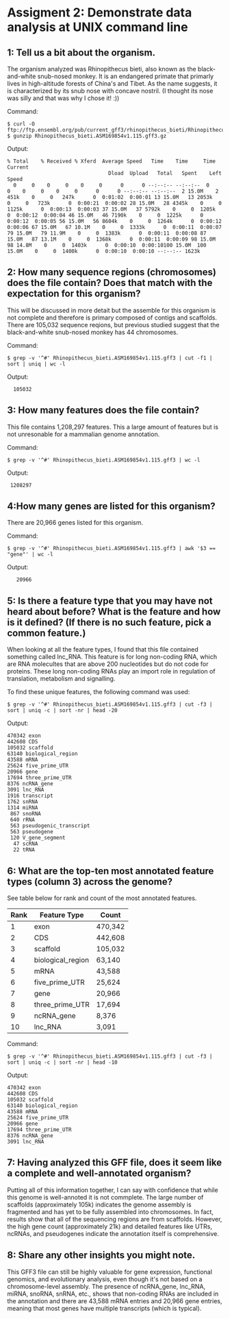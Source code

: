 # Assigment 2: Demonstrate data analysis at UNIX command line

## 1: Tell us a bit about the organism.
The organism analyzed was Rhinopithecus bieti, also known as the black-and-white snub-nosed monkey. It is an endangered primate that primarly lives in high-altitude forests of China's and Tibet. As the name suggests, it is characterized by its snub nose with concave nostril. (I thought its nose was silly and that was why I chose it! :))

Command:
```
$ curl -O ftp://ftp.ensembl.org/pub/current_gff3/rhinopithecus_bieti/Rhinopithecus_bieti.ASM169854v1.115.gff3.gz
$ gunzip Rhinopithecus_bieti.ASM169854v1.115.gff3.gz
```
Output:
```
% Total    % Received % Xferd  Average Speed   Time    Time     Time  Current
                                 Dload  Upload   Total   Spent    Left  Speed
  0     0    0     0    0     0      0      0 --:--:-- --:--:--  0     0    0     0    0     0      0      0 --:--:-- --:--:--  2 15.0M    2  451k    0     0   247k      0  0:01:02  0:00:01 13 15.0M   13 2053k    0     0   723k      0  0:00:21  0:00:02 28 15.0M   28 4345k    0     0  1125k      0  0:00:13  0:00:03 37 15.0M   37 5792k    0     0  1205k      0  0:00:12  0:00:04 46 15.0M   46 7190k    0     0  1225k      0  0:00:12  0:00:05 56 15.0M   56 8604k    0     0  1264k      0  0:00:12  0:00:06 67 15.0M   67 10.1M    0     0  1333k      0  0:00:11  0:00:07 79 15.0M   79 11.9M    0     0  1383k      0  0:00:11  0:00:08 87 15.0M   87 13.1M    0     0  1368k      0  0:00:11  0:00:09 98 15.0M   98 14.8M    0     0  1403k      0  0:00:10  0:00:10100 15.0M  100 15.0M    0     0  1400k      0  0:00:10  0:00:10 --:--:-- 1623k
```

## 2: How many sequence regions (chromosomes) does the file contain? Does that match with the expectation for this organism?
This will be discussed in more detait but the assemble for this organism is not complete and therefore is primary composed of contigs and scaffolds. There are 105,032 sequence reqions, but previous studied suggest that the black-and-white snub-nosed monkey has 44 chromosomes. 

Command:
```
$ grep -v '^#' Rhinopithecus_bieti.ASM169854v1.115.gff3 | cut -f1 | sort | uniq | wc -l
```
Output:
```
  105032
```

## 3: How many features does the file contain?
This file contains 1,208,297 features. This a large amount of features but is not unresonable for a mammalian genome annotation. 

Command:
```
$ grep -v '^#' Rhinopithecus_bieti.ASM169854v1.115.gff3 | wc -l
```
 Output:
```
 1208297
```

## 4:How many genes are listed for this organism?
There are 20,966 genes listed for this organism. 

Command:
```
$ grep -v '^#' Rhinopithecus_bieti.ASM169854v1.115.gff3 | awk '$3 == "gene"' | wc -l

```
Output:
```
   20966
```

## 5: Is there a feature type that you may have not heard about before? What is the feature and how is it defined? (If there is no such feature, pick a common feature.)
When looking at all the feature types, I found that this file contained something called lnc_RNA. This feature is for long non-coding RNA, which are RNA molecultes that are above 200 nucleotides but do not code for proteins. These long non-coding RNAs play an import role in regulation of translation, metabolism and signalling. 

To find these unique features, the following command was used:
```
$ grep -v '^#' Rhinopithecus_bieti.ASM169854v1.115.gff3 | cut -f3 | sort | uniq -c | sort -nr | head -20
```
Output:
```
470342 exon
442608 CDS
105032 scaffold
63140 biological_region
43588 mRNA
25624 five_prime_UTR
20966 gene
17694 three_prime_UTR
8376 ncRNA_gene
3091 lnc_RNA
1916 transcript
1762 snRNA
1314 miRNA
 867 snoRNA
 640 rRNA
 563 pseudogenic_transcript
 563 pseudogene
 120 V_gene_segment
  47 scRNA
  22 tRNA
```

## 6: What are the top-ten most annotated feature types (column 3) across the genome?
See table below for rank and count of the most annotated features.

| Rank | Feature Type       | Count    |
|------|--------------------|----------|
| 1    | exon               | 470,342  |
| 2    | CDS                | 442,608  |
| 3    | scaffold           | 105,032  |
| 4    | biological_region  | 63,140   |
| 5    | mRNA               | 43,588   |
| 6    | five_prime_UTR     | 25,624   |
| 7    | gene               | 20,966   |
| 8    | three_prime_UTR    | 17,694   |
| 9    | ncRNA_gene         | 8,376    |
| 10   | lnc_RNA            | 3,091    |

Command: 
```
$ grep -v '^#' Rhinopithecus_bieti.ASM169854v1.115.gff3 | cut -f3 | sort | uniq -c | sort -nr | head -10
```
Output:
```
470342 exon
442608 CDS
105032 scaffold
63140 biological_region
43588 mRNA
25624 five_prime_UTR
20966 gene
17694 three_prime_UTR
8376 ncRNA_gene
3091 lnc_RNA
```

## 7: Having analyzed this GFF file, does it seem like a complete and well-annotated organism?
Putting all of this information together, I can say with confidence that while this genome is well-annoted it is not commplete. The large number of scaffolds (approximately 105k) indicates the genome assembly is fragmented and has yet to be fully assembled into chromosomes. In fact, results show that all of the sequencing regions are from scaffolds. However, the high gene count (approximately 21k) and detailed features like UTRs, ncRNAs, and pseudogenes indicate the annotation itself is comprehensive.

## 8: Share any other insights you might note.

This GFF3 file can still be highly valuable for gene expression, functional genomics, and evolutionary analysis, even though it's not based on a chromosome-level assembly. The presence of ncRNA_gene, lnc_RNA, miRNA, snoRNA, snRNA, etc., shows that non-coding RNAs are included in the annotation and there are 43,588 mRNA entries and 20,966 gene entries, meaning that most genes have multiple transcripts (which is typical). 

